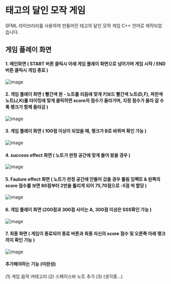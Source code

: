 # 태고의 달인 모작 게임

SFML 라이브러리를 사용하여 만들어진 태고의 달인 모작 게임
C++ 언어로 제작되었습니다.

## 게임 플레이 화면

#### 1. 메인화면 ( START 버튼 클릭시 아래 게임 플레이 화면으로 넘어가며 게임 시작 / END 버튼 클릭시 게임 종료 )

![image](https://github.com/byesun/SFML_Rhythm_Game/assets/85074113/be937537-307c-4aae-a700-e8888c23e2a5)

#### 2. 게임 플레이 화면 ( 빨간색 원 - 노트를 리듬에 맞게 키보드 빨간색 노트(D,F), 파란색 노트(J,K)를 타이밍에 맞게 클릭하면 score의 점수가 올라가며, 지정 점수가 올라 갈 수록 랭크가 함께 올라감 )

![image](https://github.com/byesun/SFML_Rhythm_Game/assets/85074113/0c82090f-74e5-4d69-994d-d13d75a20ee4)

#### 3. 게임 플레이 화면 ( 100점 이상이 되었을 때, 랭크가 B로 바뀌며 확인 가능 )

![image](https://github.com/byesun/SFML_Rhythm_Game/assets/85074113/735da623-8bce-427a-b130-c6257d9f7b4a)

#### 4. success effect 화면 ( 노트가 판정 공간에 맞게 들어 왔을 경우 )

![image](https://github.com/byesun/SFML_Rhythm_Game/assets/85074113/49cb9448-8b64-429f-a199-dcbdbc5e08f2)

#### 5. Faulure effect 화면 ( 노트가 판정 공간에 안들어 갔을 경우 틀림 임펙트 & 왼쪽의 score 점수를 보면 80점부터 2번을 틀리게 되어 75,70점으로 -5점 씩 할당 )

![image](https://github.com/byesun/SFML_Rhythm_Game/assets/85074113/4b3de564-6286-467c-b69d-944987e24f68)

#### 6. 게임 플레이 화면 (200점과 300점 사이는 A, 300점 이상은 SSS확인 가능 )

![image](https://github.com/byesun/SFML_Rhythm_Game/assets/85074113/21384710-8e42-45a7-89be-24bfaf284215)

#### 7. 최종 화면 ( 게임이 종료되어 종료 버튼과 최종 자신의 score 점수 및 오른쪽 아래 랭크까지 확인 가능 )

![image](https://github.com/byesun/SFML_Rhythm_Game/assets/85074113/1528e78b-88dc-4ca6-ad9f-156ff5eac5a3)

#### 추가해야하는 기능 (미완성)

(1) 게임 음악 카테고리
(2) 스페이스바 노트 추가
(3) (생각중...)
